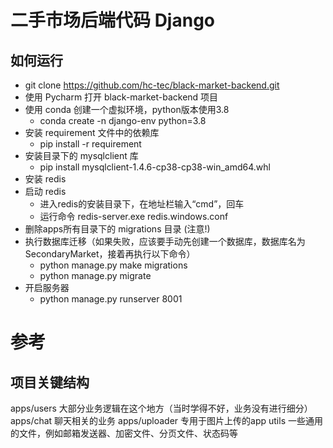 # 二手市场后端代码 Django

## 如何运行
* git clone https://github.com/hc-tec/black-market-backend.git
* 使用 Pycharm 打开 black-market-backend 项目
* 使用 conda 创建一个虚拟环境，python版本使用3.8
  * conda create -n django-env python=3.8 
* 安装 requirement 文件中的依赖库
  * pip install -r requirement
* 安装目录下的 mysqlclient 库 
  * pip install mysqlclient-1.4.6-cp38-cp38-win_amd64.whl
* 安装 redis
* 启动 redis
  * 进入redis的安装目录下，在地址栏输入“cmd”，回车
  * 运行命令 redis-server.exe redis.windows.conf
* 删除apps所有目录下的 migrations 目录 (注意!)
* 执行数据库迁移（如果失败，应该要手动先创建一个数据库，数据库名为 SecondaryMarket，接着再执行以下命令）
  * python manage.py make migrations
  * python manage.py migrate
* 开启服务器
  * python manage.py runserver 8001

# 参考
## 项目关键结构

apps/users 大部分业务逻辑在这个地方（当时学得不好，业务没有进行细分）
apps/chat 聊天相关的业务
apps/uploader 专用于图片上传的app
utils 一些通用的文件，例如邮箱发送器、加密文件、分页文件、状态码等





